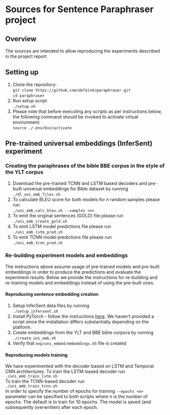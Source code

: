 # Sources for Sentence Paraphraser project

## Overview
The sources are intended to allow reproducing the experiments described in the project report
## Setting up
1. Clone the repository: <br>
`git clone https://github.com/delkind/paraphraser.git`<br>
`cd paraphraser`
1. Run setup script<br> 
`./setup.sh`
1. Please note that before executing any scripts as per instructions below, the following command should be invoked
to activate virtual environment:<br>
`source ./.env/bin/activate`
 
## Pre-trained universal embeddings (InferSent) experiment
 
### Creating the paraphrases of the bible BBE corpus in the style of the YLT corpus
1. Download the pre-trained TCNN and LSTM based decoders and pre-built universal embeddings for Bible dataset by running<br>
`./dl_uni_emb_files.sh`
1. To calculate BLEU score for both models for _n_ random samples please run<br>
`./uni_emb_calc_bleu.sh --samples <n>`
1. To emit the original sentences (GOLD) file please run<br>
`./uni_emb_create_gold.sh`
1. To emit LSTM model predictions file please run<br>
`./uni_emb_lstm_pred.sh`
1. To emit TCNN model predictions file please run<br>
`./uni_emb_tcnn_pred.sh`

### Re-building experiment models and embeddings

The instructions above assume usage of pre-trained models and pre-built embeddings in order to produce the predictions 
and evaluate the experiment results. Below we provide the instructions for re-building and re-training models and 
embeddings instead of using the pre-built ones.  

#### Reproducing sentence embedding creation
1. Setup InferSent data files by running<br>
`./setup_infersent.sh`
1. Install PyTorch - follow the instructions [here](https://pytorch.org/get-started/locally/). 
We haven't provided a script since the installation differs substantially depending on the platform. 
1. Create embeddings from the YLT and BBE bible corpora by running<br>
`./create_uni_emb.sh`
1. Verify that `exp/uni_embed/embeddings.h5` file is created

#### Reproducing models training
We have experimented with the decoder based on LSTM and Temporal CNN architectures. To train the LSTM-based decoder
run<br>
`./uni_emb_train_lstm.sh`
<br>To train the TCNN-based decoder run <br>
`./uni_emb_train_tcnn.sh`
 <br>In order to specify the number of epochs for training `--epochs <n>` parameter can be specified to both scripts
 where _n_ is the number of epochs. The default is to train for 10 epochs. The model is saved (and subsequently overwritten) 
 after each epoch.
